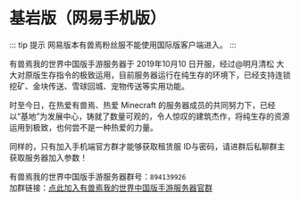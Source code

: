# 基岩版（网易手机版）

::: tip 提示
网易版本有兽焉粉丝服不能使用国际版客户端进入。
:::

有兽焉我的世界中国版手游服务器于 2019年10月10 日开服，经过@明月清松 大大对原版生存指令的极致运用，目前服务器运行在纯生存的环境下，已经支持连锁挖矿、金块传送、雪球回城、宠物传送等实用功能。

时至今日，在热爱有兽焉、热爱 Minecraft 的服务器成员的共同努力下，已经以“基地”为发展中心，铸就了数量可观的，令人惊叹的建筑杰作，将纯生存的资源运用到极致，也何尝不是一种热爱的力量。

同样的，只有加入手机端官方群才能够获取租赁服 ID与密码，请进群后私聊群主获取服务器加入参数！

有兽焉我的世界中国版手游服务器群号：`894139926`</br>加群链接：[点此加入有兽焉我的世界中国版手游服务器官群](https://jq.qq.com/?_wv=1027&k=T2IvVOqz)
